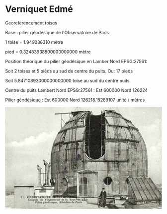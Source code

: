 # Verniquet Edmé
Georeferencement toises

Base : pilier géodésique de l'Observatoire de Paris.

1 toise = 1.949036310 mètre

pied = 0.32483938500000000000 mètre

Position théorique du pilier géodésique en Lamber Nord EPSG:27561:

Soit 2 toises et 5 pièds au sud du centre du puits. Ou: 17 pieds

Soit 5.84710893000000000000 toise au sud du centre puits

Centre du puits Lambert Nord EPSG:27561 : Est 600000 Nord 126224

Pilier géodésique : Est 600000 Nord 126218.15289107 unité / mètres

![Screenshot](img/Observatoire.jpg)
